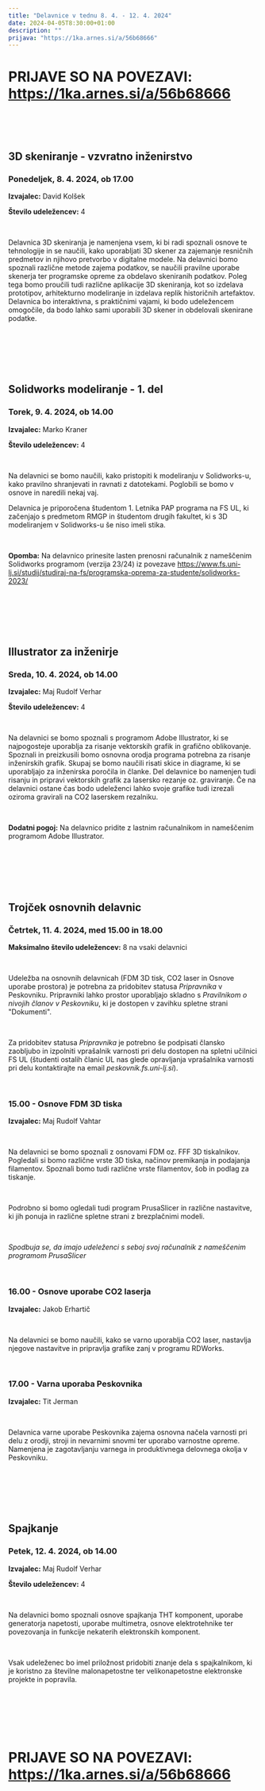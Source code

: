 ```yaml
---
title: "Delavnice v tednu 8. 4. - 12. 4. 2024"
date: 2024-04-05T8:30:00+01:00
description: ""
prijava: "https://1ka.arnes.si/a/56b68666"
---
```


# PRIJAVE SO NA POVEZAVI: https://1ka.arnes.si/a/56b68666



&nbsp;

&nbsp;

## 3D skeniranje - vzvratno inženirstvo
### Ponedeljek, 8. 4. 2024, ob 17.00


**Izvajalec:** David Kolšek   

**Število udeležencev:** 4

&nbsp;

Delavnica 3D skeniranja je namenjena vsem, ki bi radi spoznali osnove te tehnologije in se naučili, kako uporabljati 3D skener za zajemanje resničnih predmetov in njihovo pretvorbo v digitalne modele. Na delavnici bomo spoznali različne metode zajema podatkov, se naučili pravilne uporabe skenerja ter programske opreme za obdelavo skeniranih podatkov. Poleg tega bomo proučili tudi različne aplikacije 3D skeniranja, kot so izdelava prototipov, arhitekturno modeliranje in izdelava replik historičnih artefaktov. Delavnica bo interaktivna, s praktičnimi vajami, ki bodo udeležencem omogočile, da bodo lahko sami uporabili 3D skener in obdelovali skenirane podatke.

&nbsp;

&nbsp;

&nbsp;


## Solidworks modeliranje - 1. del
### Torek, 9. 4. 2024, ob 14.00


**Izvajalec:** Marko Kraner

**Število udeležencev:** 4

&nbsp;

Na delavnici se bomo naučili, kako pristopiti k modeliranju v Solidworks-u, kako pravilno shranjevati in ravnati z datotekami. Poglobili se bomo v osnove in naredili nekaj vaj. 

Delavnica je priporočena študentom 1. Letnika PAP programa na FS UL, ki začenjajo s predmetom RMGP in študentom drugih fakultet, ki s 3D modeliranjem v Solidworks-u še niso imeli stika. 
 
&nbsp;

**Opomba:** Na delavnico prinesite lasten prenosni računalnik z nameščenim Solidworks programom (verzija 23/24) iz povezave   https://www.fs.uni-lj.si/studij/studiraj-na-fs/programska-oprema-za-studente/solidworks-2023/   

&nbsp;

&nbsp;

&nbsp;

## Illustrator za inženirje

### Sreda, 10. 4. 2024, ob 14.00


**Izvajalec:** Maj Rudolf Verhar

**Število udeležencev:** 4

&nbsp;


Na delavnici se bomo spoznali s programom Adobe Illustrator, ki se najpogosteje uporablja za risanje vektorskih grafik in grafično oblikovanje. Spoznali in preizkusili bomo osnovna orodja programa potrebna za risanje inženirskih grafik. Skupaj se bomo naučili risati skice in diagrame, ki se uporabljajo za inženirska poročila in članke. Del delavnice bo namenjen tudi risanju in pripravi vektorskih grafik za lasersko rezanje oz. graviranje. Če na delavnici ostane čas bodo udeleženci lahko svoje grafike tudi izrezali oziroma gravirali na CO2 laserskem rezalniku. 

&nbsp;

**Dodatni pogoj:** Na delavnico pridite z lastnim računalnikom in nameščenim programom Adobe Illustrator.

&nbsp;

&nbsp;

&nbsp;

## Trojček osnovnih delavnic
### Četrtek, 11. 4. 2024, med 15.00 in 18.00

**Maksimalno število udeležencev:** 8 na vsaki delavnici

&nbsp;

Udeležba na osnovnih delavnicah (FDM 3D tisk, CO2 laser in Osnove uporabe prostora) je potrebna za pridobitev statusa _Pripravnika_ v Peskovniku. Pripravniki lahko prostor uporabljajo skladno s _Pravilnikom o nivojih članov v Peskovniku_, ki je dostopen v zavihku spletne strani "Dokumenti".  

&nbsp;

Za pridobitev statusa _Pripravnika_ je potrebno še podpisati člansko zaobljubo in izpolniti vprašalnik varnosti pri delu dostopen na spletni učilnici FS UL (študenti ostalih članic UL nas glede opravljanja vprašalnika varnosti pri delu kontaktirajte na email *peskovnik.fs.uni-lj.si*). 

&nbsp;

### 15.00 - Osnove FDM 3D tiska

**Izvajalec:** Maj Rudolf Vahtar

&nbsp;

Na delavnici se bomo spoznali z osnovami FDM oz. FFF 3D tiskalnikov. Pogledali si bomo različne vrste 3D tiska, načinov premikanja in podajanja filamentov. Spoznali bomo tudi različne vrste filamentov, šob in podlag za tiskanje.

&nbsp;

Podrobno si bomo ogledali tudi program PrusaSlicer in različne nastavitve, ki jih ponuja in različne spletne strani z brezplačnimi modeli. 

&nbsp;

*Spodbuja se, da imajo udeleženci s seboj svoj računalnik z nameščenim programom PrusaSlicer*

&nbsp;

### 16.00 - Osnove uporabe CO2 laserja

**Izvajalec:** Jakob Erhartič

&nbsp;

Na delavnici se bomo naučili, kako se varno uporablja CO2 laser, nastavlja njegove nastavitve in pripravlja grafike zanj v programu RDWorks. 

&nbsp;



### 17.00 - Varna uporaba Peskovnika

**Izvajalec:** Tit Jerman

&nbsp;

Delavnica varne uporabe Peskovnika zajema osnovna načela varnosti pri delu z orodji, stroji in nevarnimi snovmi ter uporabo varnostne opreme. Namenjena je zagotavljanju varnega in produktivnega delovnega okolja v Peskovniku.

&nbsp;

&nbsp;

&nbsp;


## Spajkanje
### Petek, 12. 4. 2024, ob 14.00


**Izvajalec:** Maj Rudolf Verhar

**Število udeležencev:** 4

&nbsp;

Na delavnici bomo spoznali osnove spajkanja THT komponent, uporabe generatorja napetosti, uporabe multimetra, osnove elektrotehnike ter povezovanja in funkcije nekaterih elektronskih komponent.

&nbsp;

Vsak udeleženec bo imel priložnost pridobiti znanje dela s spajkalnikom, ki je koristno za številne malonapetostne ter velikonapetostne elektronske projekte in popravila.

&nbsp;

&nbsp;

&nbsp;

# PRIJAVE SO NA POVEZAVI: https://1ka.arnes.si/a/56b68666

